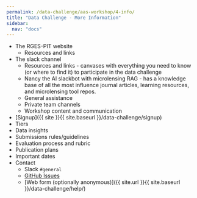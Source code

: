 ```yaml
---
permalink: /data-challenge/aas-workshop/4-info/
title: "Data Challenge - More Information"
sidebar:
  nav: "docs"
---
```


* The RGES-PIT website
    * Resources and links
* The slack channel
    * Resources and links - canvases with everything you need to know (or where to find it) to participate in the data challenge
    * Nancy the AI slackbot with microlensing RAG - has a knowledge base of all the most influence journal articles, learning resources, and microlensing tool repos.
    * General assistance
    * Private team channels
    * Workshop content and communication
* [Signup]({{ site }}{{ site.baseurl }}/data-challenge/signup)
* Tiers
* Data insights
* Submissions rules/guidelines
* Evaluation process and rubric
* Publication plans
* Important dates
* Contact
    * Slack `#general`
    * [GitHub Issues](https://github.com/rges-pit/microlens-submit/issues)
    * [Web form (optionally anonymous)]({{ site.url }}{{ site.baseurl }}/data-challenge/help/)